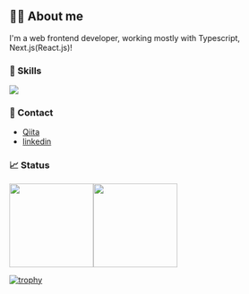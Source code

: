 ## 💁‍♂️ About me
I'm a web frontend developer, working mostly with Typescript, Next.js(React.js)!

### 🚀 Skills
<p dir="auto">
  <a href="https://skillicons.dev">
    <img src="https://skillicons.dev/icons?i=ts,js,wordpress,nodejs,html,css,sass,tailwind,react,nextjs,express,docker,aws,graphql,mysql,postgres,mongodb,supabase,jest,npm,yarn,bun,webpack&perline=10" />
  </a>
</p>

### 📩 Contact
- [Qiita](https://qiita.com/Kang-Yuchan)
- [linkedin](https://www.linkedin.com/in/yuchan-kang-149a30178/)

### 📈 Status
<div style="display: flex; align-items: center;">
  <img src="https://github-readme-stats.vercel.app/api/top-langs/?username=Kang-Yuchan&count_private=true&layout=compact&theme=tokyonight" height="150px" />
  <img src="https://github-readme-stats.vercel.app/api?username=Kang-Yuchan&show_icons=true&theme=tokyonight&include_all_commits=true&count_private=true&hide=contribs" height="150px" />
</div>

[![trophy](https://github-profile-trophy.vercel.app/?username=Kang-Yuchan&theme=onedark&column=7)](https://github.com/ryo-ma/github-profile-trophy)
